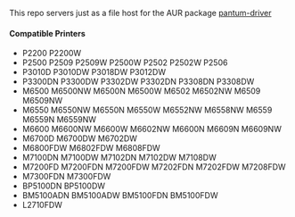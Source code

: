 This repo servers just as a file host for the AUR package [pantum-driver](https://aur.archlinux.org/packages/pantum-driver)

#### Compatible Printers
- P2200 P2200W
- P2500 P2509 P2509W P2500W P2502 P2502W P2506
- P3010D P3010DW P3018DW P3012DW
- P3300DN P3300DW P3302DW P3302DN P3308DN P3308DW
- M6500 M6500NW M6500N M6500W M6502 M6502NW M6509 M6509NW
- M6550 M6550NW M6550N M6550W M6552NW M6558NW M6559 M6559N M6559NW
- M6600 M6600NW M6600W M6602NW M6600N M6609N M6609NW
- M6700D M6700DW M6702DW
- M6800FDW M6802FDW M6808FDW
- M7100DN M7100DW M7102DN M7102DW M7108DW
- M7200FD M7200FDN M7200FDW M7202FDN M7202FDW M7208FDW
- M7300FDN M7300FDW
- BP5100DN BP5100DW
- BM5100ADN BM5100ADW BM5100FDN BM5100FDW
- L2710FDW
